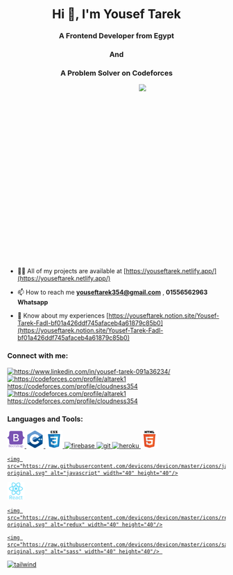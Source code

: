 <h1 align="center">Hi 👋, I'm Yousef Tarek</h1>
<h3 align="center">A Frontend Developer from Egypt</h3>
<h3 align="center">And</h3>
<h3 align="center">A Problem Solver on Codeforces</h3>

<img align="right" src="https://user-images.githubusercontent.com/63050133/156676671-d5b2e362-97d4-4404-9447-dd71ddfea82f.gif" width = 200px/>
<br />
<br />
<br /><br />

<br />
<br />
<br />
<br />
<br />
<br />
<br />
<br />
<br />
<br />
<br /><br />
<br />
<br />
<br />
<br />
<br />

<br />
<br />
<br />

- 👨‍💻 All of my projects are available at [https://youseftarek.netlify.app/](https://youseftarek.netlify.app/)

- 📫 How to reach me **youseftarek354@gmail.com** , **01556562963 Whatsapp**

- 📄 Know about my experiences [https://youseftarek.notion.site/Yousef-Tarek-Fadl-bf01a426ddf745afaceb4a61879c85b0](https://youseftarek.notion.site/Yousef-Tarek-Fadl-bf01a426ddf745afaceb4a61879c85b0)

<h3 align="left">Connect with me:</h3>
<p align="left">
<a href="https://linkedin.com/in/https://www.linkedin.com/in/yousef-tarek-091a36234/" target="blank"><img align="center" src="https://raw.githubusercontent.com/rahuldkjain/github-profile-readme-generator/master/src/images/icons/Social/linked-in-alt.svg" alt="https://www.linkedin.com/in/yousef-tarek-091a36234/" height="30" width="40" /></a>
<a href="https://codeforces.com/profile/altarek1" target="blank"><img align="center" src="https://raw.githubusercontent.com/rahuldkjain/github-profile-readme-generator/master/src/images/icons/Social/codeforces.svg" alt="https://codeforces.com/profile/altarek1 https://codeforces.com/profile/cloudness354" height="30" width="40" /></a>
<a href="https://codeforces.com/profile/cloudness354" target="blank"><img align="center" src="https://raw.githubusercontent.com/rahuldkjain/github-profile-readme-generator/master/src/images/icons/Social/codeforces.svg" alt="https://codeforces.com/profile/altarek1 https://codeforces.com/profile/cloudness354" height="30" width="40" /></a>
</p>

<h3 align="left">Languages and Tools:</h3>
<p align="left"> <a href="https://getbootstrap.com" target="_blank" rel="noreferrer"> <img src="https://raw.githubusercontent.com/devicons/devicon/master/icons/bootstrap/bootstrap-plain-wordmark.svg" alt="bootstrap" width="40" height="40"/> </a> <a href="https://www.w3schools.com/cpp/" target="_blank" rel="noreferrer"> <img src="https://raw.githubusercontent.com/devicons/devicon/master/icons/cplusplus/cplusplus-original.svg" alt="cplusplus" width="40" height="40"/> </a> <a href="https://www.w3schools.com/css/" target="_blank" rel="noreferrer"> <img src="https://raw.githubusercontent.com/devicons/devicon/master/icons/css3/css3-original-wordmark.svg" alt="css3" width="40" height="40"/> </a> <a href="https://firebase.google.com/" target="_blank" rel="noreferrer"> <img src="https://www.vectorlogo.zone/logos/firebase/firebase-icon.svg" alt="firebase" width="40" height="40"/> </a> <a href="https://git-scm.com/" target="_blank" rel="noreferrer"> <img src="https://www.vectorlogo.zone/logos/git-scm/git-scm-icon.svg" alt="git" width="40" height="40"/> </a> <a href="https://heroku.com" target="_blank" rel="noreferrer"> <img src="https://www.vectorlogo.zone/logos/heroku/heroku-icon.svg" alt="heroku" width="40" height="40"/> </a> <a href="https://www.w3.org/html/" target="_blank" rel="noreferrer"> <img src="https://raw.githubusercontent.com/devicons/devicon/master/icons/html5/html5-original-wordmark.svg" alt="html5" width="40" height="40"/> </a>
  
  <a href="https://developer.mozilla.org/en-US/docs/Web/JavaScript" target="_blank" rel="noreferrer"> 
    
    <img src="https://raw.githubusercontent.com/devicons/devicon/master/icons/javascript/javascript-original.svg" alt="javascript" width="40" height="40"/>
  
  </a> 
  

  
  <a href="https://reactjs.org/" target="_blank" rel="noreferrer">
    <img src="https://raw.githubusercontent.com/devicons/devicon/master/icons/react/react-original-wordmark.svg" alt="react" width="40" height="40"/>
  </a> 
  
  <a href="https://redux.js.org" target="_blank" rel="noreferrer"> 
    
    <img src="https://raw.githubusercontent.com/devicons/devicon/master/icons/redux/redux-original.svg" alt="redux" width="40" height="40"/>
  
  </a> 
  <a href="https://sass-lang.com" target="_blank" rel="noreferrer"> 
    
    <img src="https://raw.githubusercontent.com/devicons/devicon/master/icons/sass/sass-original.svg" alt="sass" width="40" height="40"/> 
    
  </a> 
  
  <a href="https://tailwindcss.com/" target="_blank" rel="noreferrer"> 
    <img src="https://www.vectorlogo.zone/logos/tailwindcss/tailwindcss-icon.svg" alt="tailwind" width="40" height="40"/> 
  </a>  
</p>
